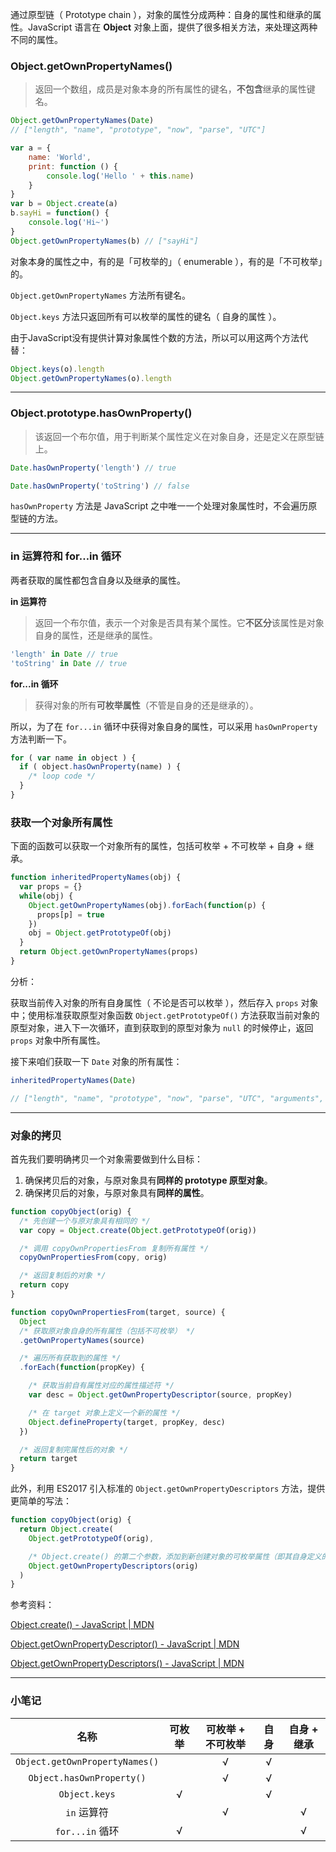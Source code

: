 通过原型链（ Prototype chain ），对象的属性分成两种：自身的属性和继承的属性。JavaScript 语言在 **Object** 对象上面，提供了很多相关方法，来处理这两种不同的属性。

### Object.getOwnPropertyNames()

> 返回一个数组，成员是对象本身的所有属性的键名，**不包含**继承的属性键名。

```javascript
Object.getOwnPropertyNames(Date)
// ["length", "name", "prototype", "now", "parse", "UTC"]

var a = {
    name: 'World',
    print: function () {
        console.log('Hello ' + this.name)
    }
}
var b = Object.create(a)
b.sayHi = function() {
    console.log('Hi~')
}
Object.getOwnPropertyNames(b) // ["sayHi"]
```

对象本身的属性之中，有的是「可枚举的」（ enumerable ），有的是「不可枚举」的。

`Object.getOwnPropertyNames` 方法所有键名。

`Object.keys` 方法只返回所有可以枚举的属性的键名（ 自身的属性 ）。

由于JavaScript没有提供计算对象属性个数的方法，所以可以用这两个方法代替：

```javascript
Object.keys(o).length
Object.getOwnPropertyNames(o).length
```

---

### Object.prototype.hasOwnProperty()

> 该返回一个布尔值，用于判断某个属性定义在对象自身，还是定义在原型链上。

```javascript
Date.hasOwnProperty('length') // true

Date.hasOwnProperty('toString') // false
```

`hasOwnProperty` 方法是 JavaScript 之中唯一一个处理对象属性时，不会遍历原型链的方法。

---

### in 运算符和 for…in 循环

两者获取的属性都包含自身以及继承的属性。

**in 运算符**

> 返回一个布尔值，表示一个对象是否具有某个属性。它**不区分**该属性是对象自身的属性，还是继承的属性。

```javascript
'length' in Date // true
'toString' in Date // true
```

**for...in 循环**

> 获得对象的所有**可枚举属性**（不管是自身的还是继承的）。

所以，为了在 `for...in` 循环中获得对象自身的属性，可以采用 `hasOwnProperty` 方法判断一下。

```javascript
for ( var name in object ) {
  if ( object.hasOwnProperty(name) ) {
    /* loop code */
  }
}
```

### 获取一个对象所有属性

下面的函数可以获取一个对象所有的属性，包括可枚举 + 不可枚举 + 自身 + 继承。

```javascript
function inheritedPropertyNames(obj) {
  var props = {}
  while(obj) {
    Object.getOwnPropertyNames(obj).forEach(function(p) {
      props[p] = true
    })
    obj = Object.getPrototypeOf(obj)
  }
  return Object.getOwnPropertyNames(props)
}
```

分析：

获取当前传入对象的所有自身属性（ 不论是否可以枚举 ），然后存入 `props` 对象中；使用标准获取原型对象函数 `Object.getPrototypeOf()` 方法获取当前对象的原型对象，进入下一次循环，直到获取到的原型对象为 `null` 的时候停止，返回 `props` 对象中所有属性。

接下来咱们获取一下 `Date` 对象的所有属性：

```javascript
inheritedPropertyNames(Date)

// ["length", "name", "prototype", "now", "parse", "UTC", "arguments", "caller", "constructor", "apply", "bind", "call", "toString", "__defineGetter__", "__defineSetter__", "hasOwnProperty", "__lookupGetter__", "__lookupSetter__", "isPrototypeOf", "propertyIsEnumerable", "valueOf", "toLocaleString"]
```

---

### 对象的拷贝

首先我们要明确拷贝一个对象需要做到什么目标：

1. 确保拷贝后的对象，与原对象具有**同样的 prototype 原型对象**。
1. 确保拷贝后的对象，与原对象具有**同样的属性**。

```javascript
function copyObject(orig) {
  /* 先创建一个与原对象具有相同的 */
  var copy = Object.create(Object.getPrototypeOf(orig))

  /* 调用 copyOwnPropertiesFrom 复制所有属性 */
  copyOwnPropertiesFrom(copy, orig)

  /* 返回复制后的对象 */
  return copy
}

function copyOwnPropertiesFrom(target, source) {
  Object
  /* 获取原对象自身的所有属性（包括不可枚举） */
  .getOwnPropertyNames(source)

  /* 遍历所有获取到的属性 */
  .forEach(function(propKey) {

    /* 获取当前自有属性对应的属性描述符 */
    var desc = Object.getOwnPropertyDescriptor(source, propKey)

    /* 在 target 对象上定义一个新的属性 */
    Object.defineProperty(target, propKey, desc)
  })

  /* 返回复制完属性后的对象 */
  return target
}
```


此外，利用 ES2017 引入标准的 `Object.getOwnPropertyDescriptors` 方法，提供更简单的写法：

```javascript
function copyObject(orig) {
  return Object.create(
    Object.getPrototypeOf(orig),

    /* Object.create() 的第二个参数，添加到新创建对象的可枚举属性（即其自身定义的属性，而不是其原型链上的枚举属性），getOwnPropertyDescriptors 为获取指定对象所有的属性描述符，是一个对象 */
    Object.getOwnPropertyDescriptors(orig)
  )
}
```

参考资料：

[Object.create() - JavaScript | MDN](https://developer.mozilla.org/zh-CN/docs/Web/JavaScript/Reference/Global_Objects/Object/create)

[Object.getOwnPropertyDescriptor() - JavaScript | MDN](https://developer.mozilla.org/zh-CN/docs/Web/JavaScript/Reference/Global_Objects/Object/getOwnPropertyDescriptor)

[Object.getOwnPropertyDescriptors() - JavaScript | MDN](https://developer.mozilla.org/en-US/docs/Web/JavaScript/Reference/Global_Objects/Object/getOwnPropertyDescriptors)

---

### 小笔记

| 名称                                | 可枚举 | 可枚举 + 不可枚举 | 自身  | 自身 + 继承 |
| :---------------------------------: | :----: | :---------------: | :---: | :---------: |
| `Object.getOwnPropertyNames()`      |        | √                 | √     |             |
| `Object.hasOwnProperty()` |        | √                 | √     |             |
| `Object.keys`                       | √      |                   | √     |             |
| `in` 运算符                         |        | √                 |       | √           |
| `for...in` 循环                     | √      |                   |       | √           |